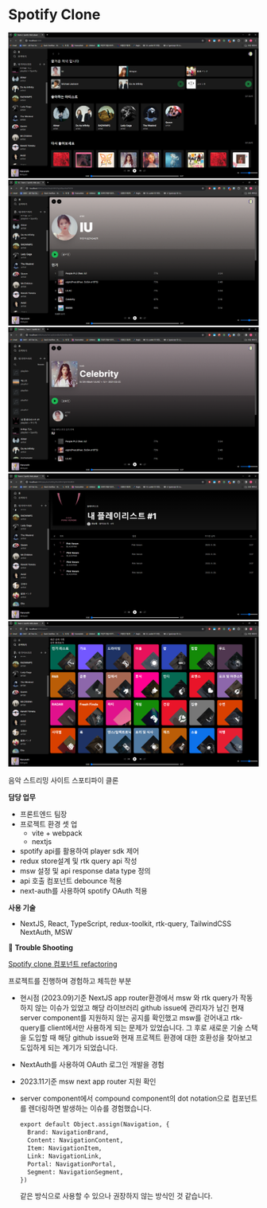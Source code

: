 # Spotify Clone

![landing](clone-spotify-capture/landing.PNG)
![artist](clone-spotify-capture/artist.PNG)
![track](clone-spotify-capture/track.PNG)
![playlist](clone-spotify-capture/playlist.PNG)
![search](clone-spotify-capture/search.PNG)

음악 스트리밍 사이트 스포티파이 클론

**담당 업무**

- 프론트엔드 팀장
- 프로젝트 환경 셋 업
  - vite + webpack
  - nextjs
- spotify api를 활용하여 player sdk 제어
- redux store설계 및 rtk query api 작성
- msw 설정 및 api response data type 정의
- api 호출 컴포넌트 debounce 적용
- next-auth를 사용하여 spotify OAuth 적용

**사용 기술**

- NextJS, React, TypeScript, redux-toolkit, rtk-query, TailwindCSS NextAuth, MSW

🎯 **Trouble Shooting**

[Spotify clone <Banner/> 컴포넌트 refactoring](https://www.notion.so/Banner-refactoring-1b36158af1ff447893b52cd40e368fe7)

프로젝트를 진행하며 경험하고 체득한 부분

- 현시점 (2023.09)기준 NextJS app router환경에서 msw 와 rtk query가 작동하지 않는 이슈가 있었고 해당 라이브러리 github issue에 관리자가 남긴 현재 server component를 지원하지 않는 공지를 확인했고
  msw를 걷어내고 rtk-query를 client에서만 사용하게 되는 문제가 있었습니다. 그 후로 새로운 기술 스택을 도입할 때 해당 github issue와 현재 프로젝트 환경에 대한 호환성을 찾아보고 도입하게 되는 계기가 되었습니다.

- NextAuth를 사용하여 OAuth 로그인 개발을 경험

- 2023.11기준 msw next app router 지원 확인

- server component에서 compound component의 dot notation으로 컴포넌트를 렌더링하면 발생하는 이슈를 경험했습니다.
  ```tsx
  export default Object.assign(Navigation, {
    Brand: NavigationBrand,
    Content: NavigationContent,
    Item: NavigationItem,
    Link: NavigationLink,
    Portal: NavigationPortal,
    Segment: NavigationSegment,
  })
  ```
  같은 방식으로 사용할 수 있으나 권장하지 않는 방식인 것 같습니다.
